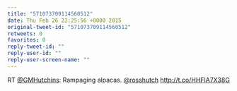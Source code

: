 ```yaml
---
title: "571073709114560512"
date: Thu Feb 26 22:25:56 +0000 2015
original-tweet-id: "571073709114560512"
retweets: 0
favorites: 0
reply-tweet-id: ""
reply-user-id: ""
reply-user-screen-name: ""
---
```

RT <a href="https://twitter.com/GMHutchins">@GMHutchins</a>: Rampaging alpacas. <a href="https://twitter.com/rosshutch">@rosshutch</a> http://t.co/HHFlA7X38G
